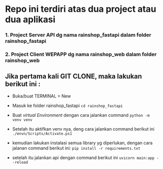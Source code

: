 
# Repo ini terdiri atas dua project atau dua aplikasi
### 1. Project Server API dg nama rainshop_fastapi dalam folder rainshop_fastapi
### 2. Project Client WEPAPP dg nama rainshop_web dalam folder rainshop_web

## Jika pertama kali GIT CLONE, maka lakukan berikut ini :
* Buka/buat TERMINAL > New 

* Masuk ke folder rainshop_fastapi
 `cd rainshop_fastapi`

* Buat _virtual Environment_ dengan cara jalankan command
`python -m venv venv`

* Setelah itu aktifkan venv nya, deng cara jalankan command berikut ini
`./envn/Scripts/Activate.ps1`

* kemudian lakukan instalasi semua library yg diperlukan, dengan cara jalanan command berikut ini:
`pip install -r requirements.txt`

* setelah itu jalankan api dengan command berikut ini
`uvicorn main:app --reload`